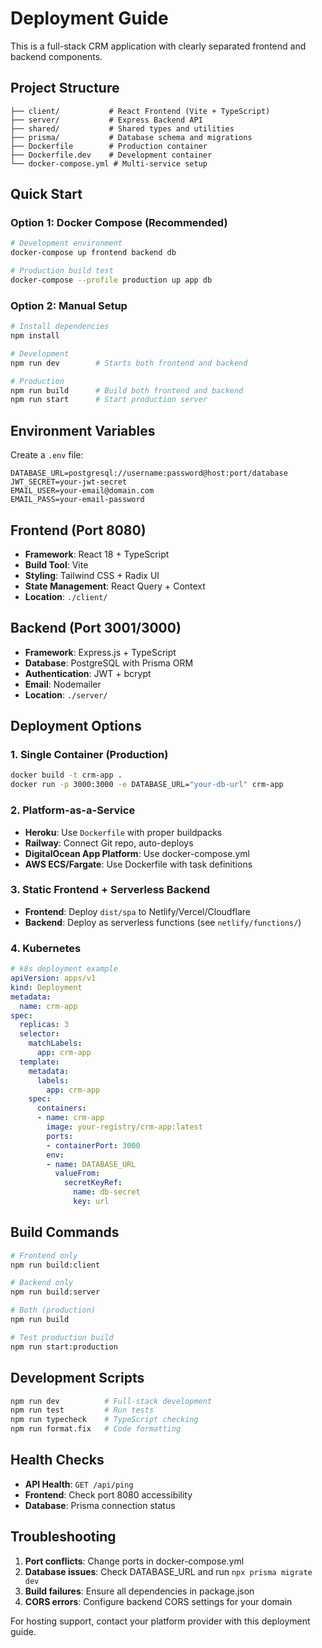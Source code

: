 # Deployment Guide

This is a full-stack CRM application with clearly separated frontend and backend components.

## Project Structure

```
├── client/           # React Frontend (Vite + TypeScript)
├── server/           # Express Backend API
├── shared/           # Shared types and utilities
├── prisma/           # Database schema and migrations
├── Dockerfile        # Production container
├── Dockerfile.dev    # Development container
└── docker-compose.yml # Multi-service setup
```

## Quick Start

### Option 1: Docker Compose (Recommended)

```bash
# Development environment
docker-compose up frontend backend db

# Production build test
docker-compose --profile production up app db
```

### Option 2: Manual Setup

```bash
# Install dependencies
npm install

# Development
npm run dev        # Starts both frontend and backend

# Production
npm run build      # Build both frontend and backend
npm run start      # Start production server
```

## Environment Variables

Create a `.env` file:

```env
DATABASE_URL=postgresql://username:password@host:port/database
JWT_SECRET=your-jwt-secret
EMAIL_USER=your-email@domain.com
EMAIL_PASS=your-email-password
```

## Frontend (Port 8080)

- **Framework**: React 18 + TypeScript
- **Build Tool**: Vite
- **Styling**: Tailwind CSS + Radix UI
- **State Management**: React Query + Context
- **Location**: `./client/`

## Backend (Port 3001/3000)

- **Framework**: Express.js + TypeScript
- **Database**: PostgreSQL with Prisma ORM
- **Authentication**: JWT + bcrypt
- **Email**: Nodemailer
- **Location**: `./server/`

## Deployment Options

### 1. Single Container (Production)

```bash
docker build -t crm-app .
docker run -p 3000:3000 -e DATABASE_URL="your-db-url" crm-app
```

### 2. Platform-as-a-Service

- **Heroku**: Use `Dockerfile` with proper buildpacks
- **Railway**: Connect Git repo, auto-deploys
- **DigitalOcean App Platform**: Use docker-compose.yml
- **AWS ECS/Fargate**: Use Dockerfile with task definitions

### 3. Static Frontend + Serverless Backend

- **Frontend**: Deploy `dist/spa` to Netlify/Vercel/Cloudflare
- **Backend**: Deploy as serverless functions (see `netlify/functions/`)

### 4. Kubernetes

```yaml
# k8s deployment example
apiVersion: apps/v1
kind: Deployment
metadata:
  name: crm-app
spec:
  replicas: 3
  selector:
    matchLabels:
      app: crm-app
  template:
    metadata:
      labels:
        app: crm-app
    spec:
      containers:
      - name: crm-app
        image: your-registry/crm-app:latest
        ports:
        - containerPort: 3000
        env:
        - name: DATABASE_URL
          valueFrom:
            secretKeyRef:
              name: db-secret
              key: url
```

## Build Commands

```bash
# Frontend only
npm run build:client

# Backend only  
npm run build:server

# Both (production)
npm run build

# Test production build
npm run start:production
```

## Development Scripts

```bash
npm run dev          # Full-stack development
npm run test         # Run tests
npm run typecheck    # TypeScript checking
npm run format.fix   # Code formatting
```

## Health Checks

- **API Health**: `GET /api/ping`
- **Frontend**: Check port 8080 accessibility
- **Database**: Prisma connection status

## Troubleshooting

1. **Port conflicts**: Change ports in docker-compose.yml
2. **Database issues**: Check DATABASE_URL and run `npx prisma migrate dev`
3. **Build failures**: Ensure all dependencies in package.json
4. **CORS errors**: Configure backend CORS settings for your domain

For hosting support, contact your platform provider with this deployment guide.
